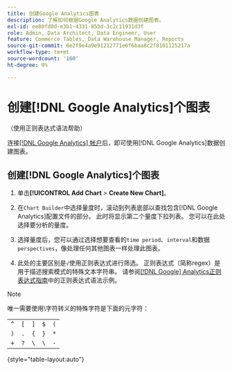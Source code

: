 ```yaml
---
title: 创建Google Analytics图表
description: 了解如何根据Google Analytics数据创建图表。
exl-id: ee80fd0d-e3b1-4331-853d-3c2c11931d3f
role: Admin, Data Architect, Data Engineer, User
feature: Commerce Tables, Data Warehouse Manager, Reports
source-git-commit: 6e2f9e4a9e91212771e6f6baa8c2f8101125217a
workflow-type: tm+mt
source-wordcount: '160'
ht-degree: 0%

---
```


# 创建[!DNL Google Analytics]个图表

（使用正则表达式语法帮助）

连接[[!DNL Google Analytics] 帐户](../../data-analyst/importing-data/integrations/google-analytics.md)后，即可使用[!DNL Google Analytics]数据创建图表。

## 创建[!DNL Google Analytics]个图表

1. 单击&#x200B;**[!UICONTROL Add Chart** > **Create New Chart]**。

1. 在`Chart Builder`中选择量度时，滚动到列表底部以查找包含[!DNL Google Analytics]配置文件的部分。 此时将显示第二个量度下拉列表。 您可以在此处选择要分析的量度。

1. 选择量度后，您可以通过选择想要查看的`time period`、`interval`和数据`perspectives`，像处理任何其他图表一样处理此图表。

1. 此处的主要区别是`√`使用正则表达式进行筛选。 正则表达式（简称regex）是用于描述搜索模式的特殊文本字符串。 请参阅[[!DNL Google] Analytics正则表达式指南](https://support.google.com/analytics/answer/1034324?hl=en)中的正则表达式语法示例。

>[!NOTE]
>
>唯一需要使用\字符转义的特殊字符是下面的元字符：

| | | | | |
|-----|-----|-----|-----|-----|
| `^` | `[` | `]` | `$` | `(` |
| `)` | `.` | `{` | `}` | `*` |
| `+` | `?` | `\` | `\` | `-` |

{style="table-layout:auto"}
